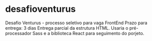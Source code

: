 # desafioventurus
Desafio Venturus - processo seletivo para vaga FrontEnd
Prazo para entrega: 3 dias
Entrega parcial da estrutura HTML. Usaria o pré-processador Sass e a biblioteca React para seguimento do porjeto.
